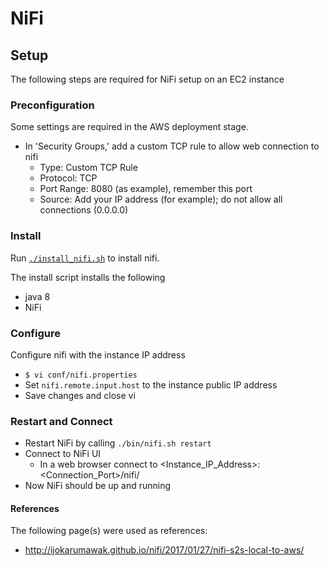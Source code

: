 # NiFi

## Setup 

The following steps are required for NiFi setup on an EC2 instance

### Preconfiguration

Some settings are required in the AWS deployment stage.

* In 'Security Groups,' add a custom TCP rule to allow web connection to nifi
  * Type: Custom TCP Rule
  * Protocol: TCP
  * Port Range: 8080 (as example), remember this port
  * Source: Add your IP address (for example); do not allow all connections (0.0.0.0)

### Install

Run [`./install_nifi.sh`](https://github.com/sjmiller8182/DBMS_Proj/blob/master/nifi/install_nifi.sh) to install nifi.

The install script installs the following

* java 8
* NiFi

### Configure

Configure nifi with the instance IP address

* `$ vi conf/nifi.properties`
* Set `nifi.remote.input.host` to the instance public IP address
* Save changes and close vi

### Restart and Connect

* Restart NiFi by calling `./bin/nifi.sh restart`
* Connect to NiFi UI
  * In a web browser connect to <Instance_IP_Address>:<Connection_Port>/nifi/
* Now NiFi should be up and running

#### References

The following page(s) were used as references:

* http://ijokarumawak.github.io/nifi/2017/01/27/nifi-s2s-local-to-aws/
